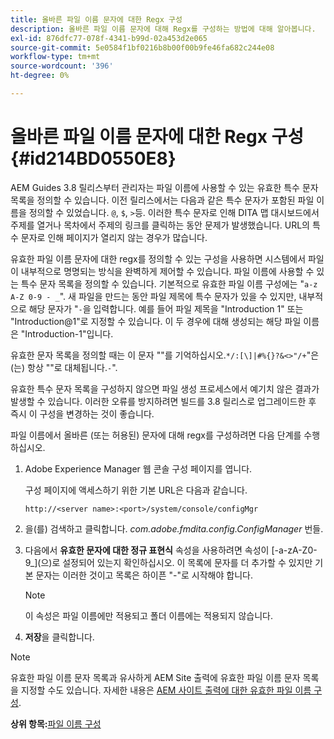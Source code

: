 ```yaml
---
title: 올바른 파일 이름 문자에 대한 Regx 구성
description: 올바른 파일 이름 문자에 대해 Regx를 구성하는 방법에 대해 알아봅니다.
exl-id: 876dfc77-078f-4341-b99d-02a453d2e065
source-git-commit: 5e0584f1bf0216b8b00f00b9fe46fa682c244e08
workflow-type: tm+mt
source-wordcount: '396'
ht-degree: 0%

---
```


# 올바른 파일 이름 문자에 대한 Regx 구성 {#id214BD0550E8}

AEM Guides 3.8 릴리스부터 관리자는 파일 이름에 사용할 수 있는 유효한 특수 문자 목록을 정의할 수 있습니다. 이전 릴리스에서는 다음과 같은 특수 문자가 포함된 파일 이름을 정의할 수 있었습니다. `@`, `$`, `>`등. 이러한 특수 문자로 인해 DITA 맵 대시보드에서 주제를 열거나 목차에서 주제의 링크를 클릭하는 동안 문제가 발생했습니다. URL의 특수 문자로 인해 페이지가 열리지 않는 경우가 많습니다.

유효한 파일 이름 문자에 대한 regx를 정의할 수 있는 구성을 사용하면 시스템에서 파일이 내부적으로 명명되는 방식을 완벽하게 제어할 수 있습니다. 파일 이름에 사용할 수 있는 특수 문자 목록을 정의할 수 있습니다. 기본적으로 유효한 파일 이름 구성에는 &quot;`a-z A-Z 0-9 - _`&quot;. 새 파일을 만드는 동안 파일 제목에 특수 문자가 있을 수 있지만, 내부적으로 해당 문자가 &quot;`-`을 입력합니다. 예를 들어 파일 제목을 &quot;Introduction 1&quot; 또는 &quot;Introduction@1&quot;로 지정할 수 있습니다. 이 두 경우에 대해 생성되는 해당 파일 이름은 &quot;Introduction-1&quot;입니다.

유효한 문자 목록을 정의할 때는 이 문자 &quot;&quot;를 기억하십시오.`*/:[\]|#%{}?&<>"/+`&quot;은(는) 항상 &quot;&quot;로 대체됩니다.`-`&quot;.

유효한 특수 문자 목록을 구성하지 않으면 파일 생성 프로세스에서 예기치 않은 결과가 발생할 수 있습니다. 이러한 오류를 방지하려면 빌드를 3.8 릴리스로 업그레이드한 후 즉시 이 구성을 변경하는 것이 좋습니다.

파일 이름에서 올바른 \(또는 허용된\) 문자에 대해 regx를 구성하려면 다음 단계를 수행하십시오.

1. Adobe Experience Manager 웹 콘솔 구성 페이지를 엽니다.

   구성 페이지에 액세스하기 위한 기본 URL은 다음과 같습니다.

   ```http
   http://<server name>:<port>/system/console/configMgr
   ```

1. 을(를) 검색하고 클릭합니다. *com.adobe.fmdita.config.ConfigManager* 번들.

1. 다음에서 **유효한 문자에 대한 정규 표현식** 속성을 사용하려면 속성이 \[-a-zA-Z0-9\_\](으)로 설정되어 있는지 확인하십시오. 이 목록에 문자를 더 추가할 수 있지만 기본 문자는 이러한 것이고 목록은 하이픈 &quot;-&quot;로 시작해야 합니다.

   >[!NOTE]
   >
   > 이 속성은 파일 이름에만 적용되고 폴더 이름에는 적용되지 않습니다.

1. **저장**&#x200B;을 클릭합니다.


>[!NOTE]
>
> 유효한 파일 이름 문자 목록과 유사하게 AEM Site 출력에 유효한 파일 이름 문자 목록을 지정할 수도 있습니다. 자세한 내용은 [AEM 사이트 출력에 대한 유효한 파일 이름 구성](conf-file-names-valid-regx-aem-site-output.md#).

**상위 항목:**[&#x200B;파일 이름 구성](conf-file-names.md)

